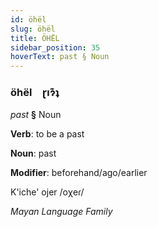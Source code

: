 ```yaml
---
id: öhël
slug: öhël
title: ÖHËL
sidebar_position: 35
hoverText: past § Noun
---
```


### öhël&emsp;<span kind="abugida">ɽıɂ͊ʇ</span>

*past* **§** Noun

**Verb**: to be a past

**Noun**: past

**Modifier**: beforehand/ago/earlier

K'iche' ojer /oχeɾ/

*Mayan Language Family*
